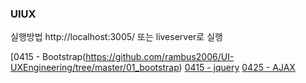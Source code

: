 ### UIUX

실행방법
http://localhost:3005/ 또는 liveserver로 실행 

[0415 - Bootstrap(https://github.com/rambus2006/UI-UXEngineering/tree/master/01_bootstrap)
[0415 - jquery](https://github.com/rambus2006/UI-UXEngineering/tree/master/02_jquery)
[0425 - AJAX](https://github.com/rambus2006/UI-UXEngineering/tree/master/03_AJAX)
